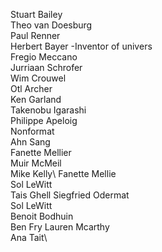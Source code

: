 Stuart Bailey\
Theo van Doesburg\
Paul Renner\
Herbert Bayer -Inventor of univers\
Fregio Meccano\
Jurriaan Schrofer\
Wim Crouwel\
Otl Archer\
Ken Garland\
Takenobu Igarashi\
Philippe Apeloig\
Nonformat\
Ahn Sang\
Fanette Mellier\
Muir McMeil \
Mike Kelly\ 
Fanette Mellie\
Sol LeWitt\
Tais Ghell
Siegfried Odermat\
Sol LeWitt\
Benoit Bodhuin\
Ben Fry Lauren Mcarthy\
Ana Tait\
